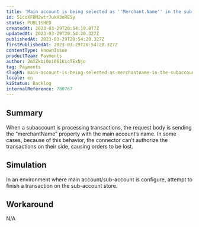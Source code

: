 ```yaml
---
title: 'Main account is being selected as ''Merchant.Name'' in the sub-account environment'
id: 51coXFBM2wtrJukH3oRESy
status: PUBLISHED
createdAt: 2023-03-29T20:54:19.877Z
updatedAt: 2023-03-29T20:54:20.327Z
publishedAt: 2023-03-29T20:54:20.327Z
firstPublishedAt: 2023-03-29T20:54:20.327Z
contentType: knownIssue
productTeam: Payments
author: 2mXZkbi0oi061KicTExNjo
tag: Payments
slugEN: main-account-is-being-selected-as-merchantname-in-the-subaccount-environment
locale: en
kiStatus: Backlog
internalReference: 780767
---
```


## Summary


When a subaccount is processing transactions, the request body is sending the “merchantName” property with the main account’s name. In some cases, because of this behavior, the connector can’t authorize the transactions on their side, causing orders to be lost.


##

## Simulation


In an environment where main account/sub-account is configure, attempt to finish a transaction on the sub-account store.


##

## Workaround


N/A

